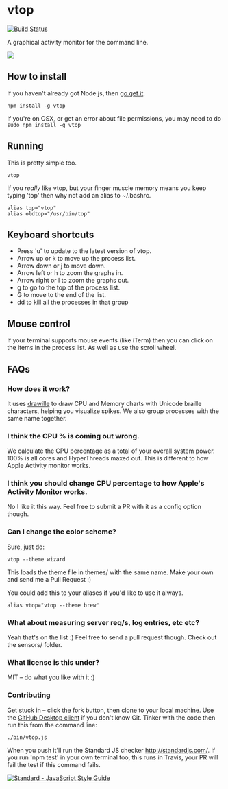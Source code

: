 vtop
=========

[![Build Status](https://travis-ci.org/MrRio/vtop.svg?branch=master)](https://travis-ci.org/MrRio/vtop)

A graphical activity monitor for the command line.

![](https://raw.githubusercontent.com/MrRio/vtop/master/docs/example.gif)

How to install
---

If you haven't already got Node.js, then [go get it](http://nodejs.org/).

```
npm install -g vtop
```

If you're on OSX, or get an error about file permissions, you may need to do ```sudo npm install -g vtop```

Running
---

This is pretty simple too.

```
vtop
```

If you *really* like vtop, but your finger muscle memory means you keep typing 'top' then why not add an alias to ~/.bashrc.

```
alias top="vtop"
alias oldtop="/usr/bin/top"
```

Keyboard shortcuts
---

* Press 'u' to update to the latest version of vtop.
* Arrow up or k to move up the process list.
* Arrow down or j to move down.
* Arrow left or h to zoom the graphs in.
* Arrow right or l to zoom the graphs out.
* g to go to the top of the process list.
* G to move to the end of the list.
* dd to kill all the processes in that group

Mouse control
---

If your terminal supports mouse events (like iTerm) then
you can click on the items in the process list. As well as
use the scroll wheel.

FAQs
----

### How does it work?

It uses [drawille](https://github.com/madbence/node-drawille) to draw CPU and Memory charts with Unicode braille characters, helping you visualize spikes. We also group processes with the same name together.

### I think the CPU % is coming out wrong.

We calculate the CPU percentage as a total of your overall system power. 100% is all cores and HyperThreads maxed out. This is different to how Apple Activity monitor works.

### I think you should change CPU percentage to how Apple's Activity Monitor works.

No I like it this way. Feel free to submit a PR with it as a config option though.

### Can I change the color scheme?

Sure, just do:

```
vtop --theme wizard
```

This loads the theme file in themes/ with the same name. Make your own and send me a Pull Request :)

You could add this to your aliases if you'd like to use it always.

```
alias vtop="vtop --theme brew"
```

### What about measuring server req/s, log entries, etc etc?

Yeah that's on the list :) Feel free to send a pull request though. Check out the sensors/ folder.

### What license is this under?

MIT – do what you like with it :)

### Contributing 

Get stuck in – click the fork button, then clone to your local machine. Use the [GitHub Desktop client](https://desktop.github.com/) if you don't know Git. Tinker with the code then run this from the command line:

```
./bin/vtop.js
```

When you push it'll run the Standard JS checker http://standardjs.com/. If you run 'npm test' in your own terminal too, this runs in Travis, your PR will fail the test if this command fails.

[![Standard - JavaScript Style Guide](https://cdn.rawgit.com/feross/standard/master/badge.svg)](https://github.com/feross/standard)


